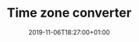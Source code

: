 ---
title:  "Time zone converter"
date: 2019-11-06T18:27:00+01:00
actual_url: https://minpukang.github.io/timezone-converter/
---